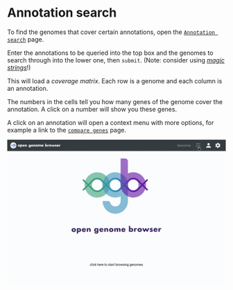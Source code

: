# Annotation search

To find the genomes that cover certain annotations, open the 
[`Annotation search`](https://opengenomebrowser.bioinformatics.unibe.ch/annotation-search/) page.

Enter the annotations to be queried into the top box and the genomes to search through into the lower one, then `submit`.
(Note: consider using [_magic strings_](/tutorials/magic-strings.md)!)

This will load a _coverage matrix_. Each row is a genome and each column is an annotation.

The numbers in the cells tell you how many genes of the genome cover the annotation. A click on a number will show you these genes.

A click on an annotation will open a context menu with more options, for example a link to the [`compare genes`](/tutorials/compare-genes.md) page.


![annnotation search demo](../media/annotation-search.apng)
